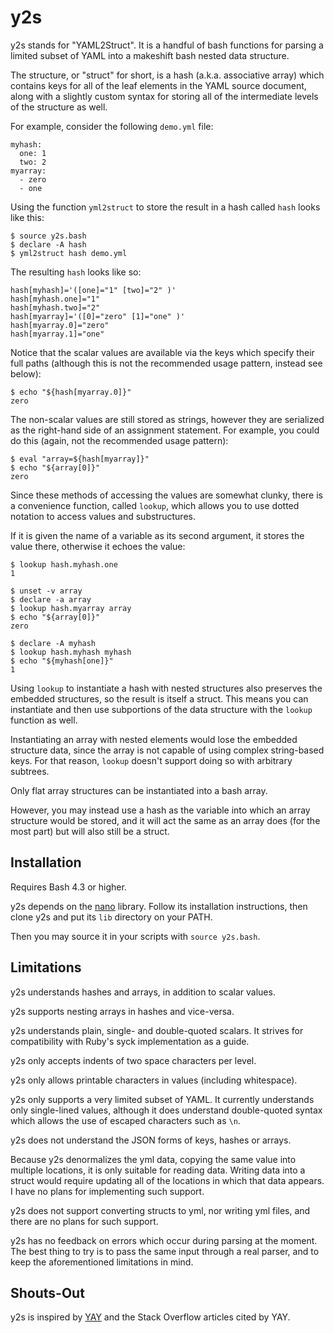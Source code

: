 y2s
===

y2s stands for "YAML2Struct". It is a handful of bash functions for
parsing a limited subset of YAML into a makeshift bash nested data
structure.

The structure, or "struct" for short, is a hash (a.k.a. associative
array) which contains keys for all of the leaf elements in the YAML
source document, along with a slightly custom syntax for storing all of
the intermediate levels of the structure as well.

For example, consider the following `demo.yml` file:

    myhash:
      one: 1
      two: 2
    myarray:
      - zero
      - one

Using the function `yml2struct` to store the result in a hash called
`hash` looks like this:

    $ source y2s.bash
    $ declare -A hash
    $ yml2struct hash demo.yml

The resulting `hash` looks like so:

    hash[myhash]='([one]="1" [two]="2" )'
    hash[myhash.one]="1"
    hash[myhash.two]="2"
    hash[myarray]='([0]="zero" [1]="one" )'
    hash[myarray.0]="zero"
    hash[myarray.1]="one"

Notice that the scalar values are available via the keys which specify
their full paths (although this is not the recommended usage pattern,
instead see below):

    $ echo "${hash[myarray.0]}"
    zero

The non-scalar values are still stored as strings, however they are
serialized as the right-hand side of an assignment statement. For
example, you could do this (again, not the recommended usage pattern):

    $ eval "array=${hash[myarray]}"
    $ echo "${array[0]}"
    zero

Since these methods of accessing the values are somewhat clunky, there
is a convenience function, called `lookup`, which allows you to use
dotted notation to access values and substructures.

If it is given the name of a variable as its second argument, it stores
the value there, otherwise it echoes the value:

    $ lookup hash.myhash.one
    1

    $ unset -v array
    $ declare -a array
    $ lookup hash.myarray array
    $ echo "${array[0]}"
    zero

    $ declare -A myhash
    $ lookup hash.myhash myhash
    $ echo "${myhash[one]}"
    1

Using `lookup` to instantiate a hash with nested structures also
preserves the embedded structures, so the result is itself a struct.
This means you can instantiate and then use subportions of the data
structure with the `lookup` function as well.

Instantiating an array with nested elements would lose the embedded
structure data, since the array is not capable of using complex
string-based keys. For that reason, `lookup` doesn't support doing so
with arbitrary subtrees.

Only flat array structures can be instantiated into a bash array.

However, you may instead use a hash as the variable into which an array
structure would be stored, and it will act the same as an array does
(for the most part) but will also still be a struct.

Installation
------------

Requires Bash 4.3 or higher.

y2s depends on the [nano] library. Follow its installation instructions,
then clone y2s and put its `lib` directory on your PATH.

Then you may source it in your scripts with `source y2s.bash`.

Limitations
-----------

y2s understands hashes and arrays, in addition to scalar values.

y2s supports nesting arrays in hashes and vice-versa.

y2s understands plain, single- and double-quoted scalars. It strives for
compatibility with Ruby's syck implementation as a guide.

y2s only accepts indents of two space characters per level.

y2s only allows printable characters in values (including whitespace).

y2s only supports a very limited subset of YAML. It currently
understands only single-lined values, although it does understand
double-quoted syntax which allows the use of escaped characters such as
`\n`.

y2s does not understand the JSON forms of keys, hashes or arrays.

Because y2s denormalizes the yml data, copying the same value into
multiple locations, it is only suitable for reading data. Writing data
into a struct would require updating all of the locations in which that
data appears. I have no plans for implementing such support.

y2s does not support converting structs to yml, nor writing yml files,
and there are no plans for such support.

y2s has no feedback on errors which occur during parsing at the moment.
The best thing to try is to pass the same input through a real parser,
and to keep the aforementioned limitations in mind.

Shouts-Out
----------

y2s is inspired by [YAY] and the Stack Overflow articles cited by YAY.

  [nano]: https://github.com/binaryphile/nano
  [YAY]: https://github.com/johnlane/random-toolbox/blob/master/usr/lib/yay

